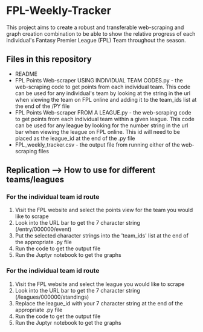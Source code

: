 # FPL-Weekly-Tracker
This project aims to create a robust and transferable web-scraping and graph creation combination to be able to show the relative progress of each individual's Fantasy Premier League (FPL) Team throughout the season. 

## Files in this repository
* README
* FPL Points Web-scraper USING INDIVIDUAL TEAM CODES.py - the web-scraping code to get points from each individual team. This code can be used for any individual's team by looking at the string in the url when viewing the team on FPL online and adding it to the team_ids list at the end of the /PY file
* FPL Points Web-scraper FROM A LEAGUE.py - the web-scraping code to get points from each individual team within a given league. This code can be used for any league by looking for the number string in the url bar when viewing the league on FPL online. This id will need to be placed as the league_id at the end of the .py file
* FPL_weekly_tracker.csv - the output file from running either of the web-scraping files

## Replication --> How to use for different teams/leagues
### For the individual team id route
1. Visit the FPL website and select the points view for the team you would like to scrape
2. Look into the URL bar to get the 7 character string (/entry/000000/event)
3. Put the selected character strings into the 'team_ids' list at the end of the appropriate .py file
4. Run the code to get the output file
5. Run the Juptyr notebook to get the graphs 

### For the individual team id route
1. Visit the FPL website and select the league you would like to scrape
2. Look into the URL bar to get the 7 character string (/leagues/000000/standings)
3. Replace the league_id with your 7 character string at the end of the appropriate .py file
4. Run the code to get the output file
5. Run the Juptyr notebook to get the graphs 